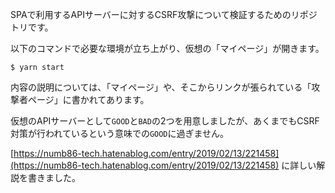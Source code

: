 SPAで利用するAPIサーバーに対するCSRF攻撃について検証するためのリポジトリです。

以下のコマンドで必要な環境が立ち上がり、仮想の「マイページ」が開きます。

```
$ yarn start
```

内容の説明については、「マイページ」や、そこからリンクが張られている「攻撃者ページ」に書かれてあります。

仮想のAPIサーバーとして`GOOD`と`BAD`の2つを用意しましたが、あくまでもCSRF対策が行われているという意味での`GOOD`に過ぎません。

[https://numb86-tech.hatenablog.com/entry/2019/02/13/221458](https://numb86-tech.hatenablog.com/entry/2019/02/13/221458) に詳しい解説を書きました。
